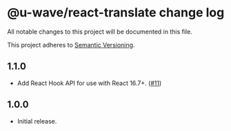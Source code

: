 # @u-wave/react-translate change log

All notable changes to this project will be documented in this file.

This project adheres to [Semantic Versioning](http://semver.org/).

## 1.1.0
* Add React Hook API for use with React 16.7+. ([#11](https://github.com/u-wave/react-translate/pull/11))

## 1.0.0
* Initial release.
